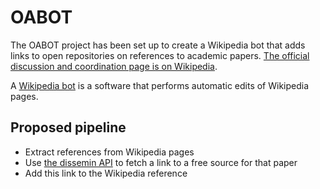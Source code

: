 OABOT
=====

The OABOT project has been set up to create a
Wikipedia bot that adds links to open repositories on references to academic papers.
[The official discussion and coordination page is on Wikipedia](https://en.wikipedia.org/wiki/Wikipedia:The_Wikipedia_Library/OABOT).

A [Wikipedia bot](https://en.wikipedia.org/wiki/Wikipedia:Bots) is a software that performs automatic edits of Wikipedia pages.

Proposed pipeline
-----------------

 * Extract references from Wikipedia pages
 * Use [the dissemin API](api.html) to fetch a link to a free source for that paper
 * Add this link to the Wikipedia reference



